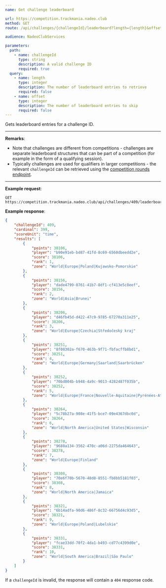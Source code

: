 ```yaml
---
name: Get challenge leaderboard

url: https://competition.trackmania.nadeo.club
method: GET
route: /api/challenges/{challengeId}/leaderboard?length={length}&offset={offset}

audience: NadeoClubServices

parameters:
  path:
    - name: challengeId
      type: string
      description: A valid challenge ID
      required: true
  query:
    - name: length
      type: integer
      description: The number of leaderboard entries to retrieve
      required: false
    - name: offset
      type: integer
      description: The number of leaderboard entries to skip
      required: false
---
```


Gets leaderboard entries for a challenge ID.

---

**Remarks**:
- Note that challenges are different from competitions - challenges are separate leaderboard structures that can be part of a competition (for example in the form of a qualifying session).
- Typically challenges are used for qualifiers in larger competitions - the relevant `challengeId` can be retrieved using the [competition rounds endpoint](/competition/competitions/rounds).

---

**Example request**:
```plain
GET https://competition.trackmania.nadeo.club/api/challenges/409/leaderboard
```

**Example response**:
```json
{
    "challengeId": 409,
    "cardinal": 399,
    "scoreUnit": "time",
    "results": [
        {
            "points": 38106,
            "player": "b90e91eb-bd87-41fd-8c69-6560dbeedd2e",
            "score": 38106,
            "rank": 1,
            "zone": "World|Europe|Poland|Kujawsko-Pomorskie"
        },
        {
            "points": 38156,
            "player": "dade4799-0761-41b7-8df1-cf413e5c8eef",
            "score": 38156,
            "rank": 2,
            "zone": "World|Asia|Brunei"
        },
        {
            "points": 38206,
            "player": "d46fb45d-d422-47c9-9785-67270a311e25",
            "score": 38206,
            "rank": 3,
            "zone": "World|Europe|Czechia|Středočeský kraj"
        },
        {
            "points": 38251,
            "player": "8f08302a-f670-463b-9f71-fbfacffb8bd1",
            "score": 38251,
            "rank": 4,
            "zone": "World|Europe|Germany|Saarland|Saarbrücken"
        },
        {
            "points": 38252,
            "player": "70bd004b-b948-4a9c-9013-4282487f035b",
            "score": 38252,
            "rank": 5,
            "zone": "World|Europe|France|Nouvelle-Aquitaine|Pyrénées-Atlantiques"
        },
        {
            "points": 38264,
            "player": "5c78b27a-908e-41f5-bce7-09e4367dbc0d",
            "score": 38264,
            "rank": 6,
            "zone": "World|North America|United States|Wisconsin"
        },
        {
            "points": 38278,
            "player": "9688a134-3562-470c-a06d-2275da464643",
            "score": 38278,
            "rank": 7,
            "zone": "World|Europe|Finland"
        },
        {
            "points": 38308,
            "player": "70e6f70b-5670-48d8-8551-fb8bb5181f03",
            "score": 38308,
            "rank": 8,
            "zone": "World|North America|Jamaica"
        },
        {
            "points": 38321,
            "player": "6b14adfa-90d6-486f-8c32-66756d4c93d5",
            "score": 38321,
            "rank": 9,
            "zone": "World|Europe|Poland|Lubelskie"
        },
        {
            "points": 38331,
            "player": "fcae33dd-70f2-4da1-b493-cd77c4399d0e",
            "score": 38331,
            "rank": 10,
            "zone": "World|South America|Brazil|São Paulo"
        }
    ]
}
```

If a `challengeId` is invalid, the response will contain a `404` response code.
